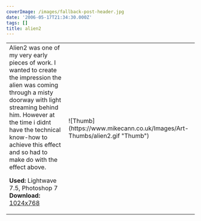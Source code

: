 ```yaml
---
coverImage: /images/fallback-post-header.jpg
date: '2006-05-17T21:34:30.000Z'
tags: []
title: alien2
---
```


<table width="100%" cellspacing="0" cellpadding="0" border="0">
<tr>
<td>Alien2 was one of my very early pieces of work. I wanted to create the impression the alien was coming through a misty doorway with light streaming behind him. However at the time i didnt have the technical know-how to achieve this effect and so had to make do with the effect above.

<span style="font-weight: bold">Used:</span> Lightwave 7.5, Photoshop 7
<span style="font-weight: bold">Download:</span> [1024x768](https://www.mikecann.co.uk/Images/Art-Full/alien2.jpg)</td>

<td>![Thumb](https://www.mikecann.co.uk/Images/Art-Thumbs/alien2.gif "Thumb")</td>
</tr>
</table>
